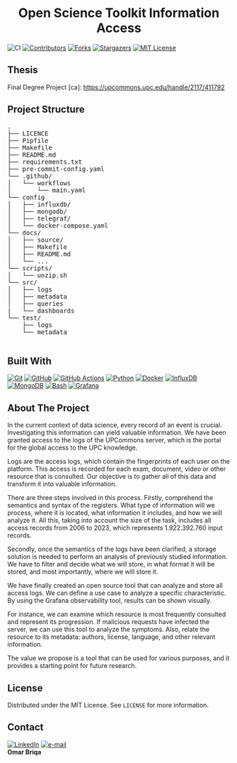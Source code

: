 <h1 align="center"> Open Science Toolkit Information Access </h1>

![CI](https://github.com/omar-briqa-tfg/OSTIA/actions/workflows/main.yaml/badge.svg)
[![Contributors][contributors-shield]][contributors-url]
[![Forks][forks-shield]][forks-url]
[![Stargazers][stars-shield]][stars-url]
[![MIT License][license-shield]][license-url]

## Thesis

Final Degree Project [ca]: https://upcommons.upc.edu/handle/2117/411792

## Project Structure

<pre>
.
├── LICENCE
├── Pipfile
├── Makefile
├── README.md
├── requirements.txt
├── pre-commit-config.yaml
└── .github/
│   └── workflows
│       └── main.yaml
└── config
│   ├── influxdb/
│   ├── mongodb/
│   ├── telegraf/
│   └── docker-compose.yaml
└── docs/
│   ├── source/
│   ├── Makefile
│   ├── README.md
│   └── ...
└── scripts/
│   └── unzip.sh
└── src/
│   ├── logs
│   ├── metadata
│   ├── queries
|   └── dashboards
└── test/
    ├── logs
    └── metadata

</pre>

## Built With


[![Git][git]][git-url]
[![GitHub][github]][github-url]
[![GitHub Actions][github-actions]][github-actions-url]
[![Python][python]][python-url]
[![Docker][docker]][docker-url]
[![InfluxDB][influxdb]][influxdb-url]
[![MongoDB][mongodb]][mongodb-url]
[![Bash][bash]][bash-url]
[![Grafana][grafana]][grafana-url]

## About The Project

In the current context of data science, every record of an event is crucial. Investigating this information can yield valuable information. We have been granted access to the logs of the UPCommons server, which is the portal for the global access to the UPC knowledge.

Logs are the access logs, which contain the fingerprints of each user on the platform. This access is recorded for each exam, document, video or other resource that is consulted. Our objective is to gather all of this data and transform it into valuable information.

There are three steps involved in this process. Firstly, comprehend the semantics and syntax of the registers. What type of information will we process, where it is located, what information it includes, and how we will analyze it. All this, taking into account the size of the task, includes all access records from 2006 to 2023, which represents 1.922.392.760 input records.

Secondly, once the semantics of the logs have been clarified, a storage solution is needed to perform an analysis of previously studied information. We have to filter and decide what we will store, in what format it will be stored, and most importantly, where we will store it.

We have finally created an open source tool that can analyze and store all access logs. We can define a use case to analyze a specific characteristic. By using the Grafana observability tool, results can be shown visually.

For instance, we can examine which resource is most frequently consulted and represent its progression. If malicious requests have infected the server, we can use this tool to analyze the symptoms. Also, relate the resource to its metadata: authors, license, language, and other relevant information.

The value we propose is a tool that can be used for various purposes, and it provides a starting point for future research.

## License

Distributed under the MIT License. See `LICENSE` for more information.


## Contact

[![LinkedIn][linkedin-shield]][linkedin-url]
[![e-mail][email-shield]][email-url] <br>
<b>Omar Briqa</b>

[contributors-url]: https://github.com/omar-briqa-tfg/OSTIA/graphs/contributors
[contributors-shield]: https://img.shields.io/github/contributors/omar-briqa-tfg/OSTIA.svg?style=flat
[forks-url]: https://github.com/omar-briqa-tfg/OSTIA/network/members
[forks-shield]: https://img.shields.io/github/forks/omar-briqa-tfg/OSTIA.svg?style=flat
[stars-url]: https://github.com/omar-briqa-tfg/OSTIA/stargazers
[stars-shield]: https://img.shields.io/github/stars/omar-briqa-tfg/OSTIA.svg?style=flat
[license-url]: https://github.com/omar-briqa-tfg/OSTIA/blob/master/LICENSE
[license-shield]: https://img.shields.io/github/license/omar-briqa-tfg/OSTIA.svg?style=flat
[linkedin-url]: https://www.linkedin.com/in/omar-briqa/
[linkedin-shield]: https://img.shields.io/badge/-LinkedIn-black.svg?style=flat&logo=linkedin&colorB=555
[email-url]: mailto:omarbriqa@gmail.com
[email-shield]:https://img.shields.io/badge/contact-email-blue
[influxdb]: https://img.shields.io/badge/InfluxDB-22ADF6?style=flat&logo=InfluxDB&logoColor=white
[influxdb-url]: https://www.influxdata.com/
[python]: https://img.shields.io/badge/Python-FFD43B?style=flat&logo=python&logoColor=blue
[python-url]: https://www.python.org/
[mongodb]: https://img.shields.io/badge/MongoDB-4EA94B?style=flat&logo=mongodb&logoColor=white
[mongodb-url]: https://www.mongodb.com/
[docker]: https://img.shields.io/badge/Docker-2CA5E0?style=flat&logo=docker&logoColor=white
[docker-url]: https://www.docker.com/
[bash]: https://img.shields.io/badge/Shell_Script-121011?style=flat&logo=gnu-bash&logoColor=white
[bash-url]: https://www.linuxfoundation.org/
[git]: https://img.shields.io/badge/GIT-E44C30?style=flat&logo=git&logoColor=white
[git-url]: https://www.git-scm.com/
[github]: https://img.shields.io/badge/GitHub-100000?style=flat&logo=github&logoColor=white
[github-url]: https://github.com/
[github-actions]: https://img.shields.io/badge/Github%20Actions-282a2e?style=flat&logo=githubactions&logoColor=367cfe
[github-actions-url]: https://github.com/features/actions
[grafana]: https://img.shields.io/badge/Grafana-F2F4F9?style=flat&logo=grafana&logoColor=orange&labelColor=F2F4F9
[grafana-url]: https://grafana.com/
